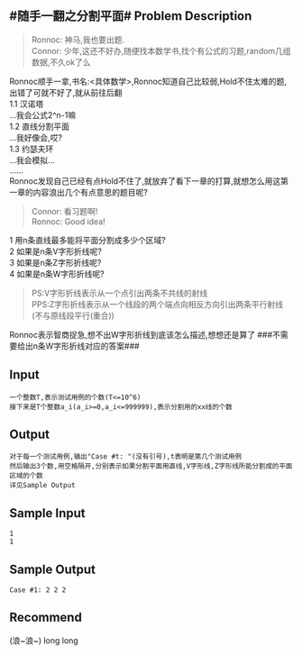 #随手一翻之分割平面#
Problem Description
---
>Ronnoc: 神马,我也要出题.<br>
>Connor: 少年,这还不好办,随便找本数学书,找个有公式的习题,random几组数据,不久ok了么

Ronnoc顺手一拿,书名:<具体数学>,Ronnoc知道自己比较弱,Hold不住太难的题,出错了可就不好了,就从前往后翻<br>
1.1 汉诺塔<br>
...我会公式2^n-1嘛<br>
1.2 直线分割平面<br>
...我好像会,哎?<br>
1.3 约瑟夫环<br>
...我会模拟...<br>
......<br>
Ronnoc发现自己已经有点Hold不住了,就放弃了看下一章的打算,就想怎么用这第一章的内容浪出几个有点意思的题目呢?
>Connor: 看习题啊!<br>
>Ronnoc: Good idea!

1 用n条直线最多能将平面分割成多少个区域?<br>
2 如果是n条V字形折线呢?<br>
3 如果是n条Z字形折线呢?<br>
4 如果是n条W字形折线呢?<br>

>PS:V字形折线表示从一个点引出两条不共线的射线<br>
>PPS:Z字形折线表示从一个线段的两个端点向相反方向引出两条平行射线(不与原线段平行(重合))

Ronnoc表示智商捉急,想不出W字形折线到底该怎么描述,想想还是算了
###不需要给出n条W字形折线对应的答案###

Input
---
	一个整数T,表示测试用例的个数(T<=10^6)
	接下来是T个整数a_i(a_i>=0,a_i<=999999),表示分割用的xx线的个数
Output
---
	对于每一个测试用例,输出"Case #t: "(没有引号),t表明是第几个测试用例
	然后输出3个数,用空格隔开,分别表示如果分割平面用直线,V字形线,Z字形线所能分割成的平面区域的个数
	详见Sample Output

Sample Input
---
	1
	1
Sample Output
---
	Case #1: 2 2 2
Recommend
---
(浪~浪~) long long